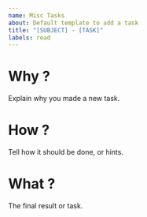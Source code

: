 ```yaml
---
name: Misc Tasks
about: Default template to add a task
title: "[SUBJECT] - [TASK]"
labels: read
---
```


# Why ?

Explain why you made a new task.

# How ?

Tell how it should be done, or hints.

# What ?

The final result or task.
